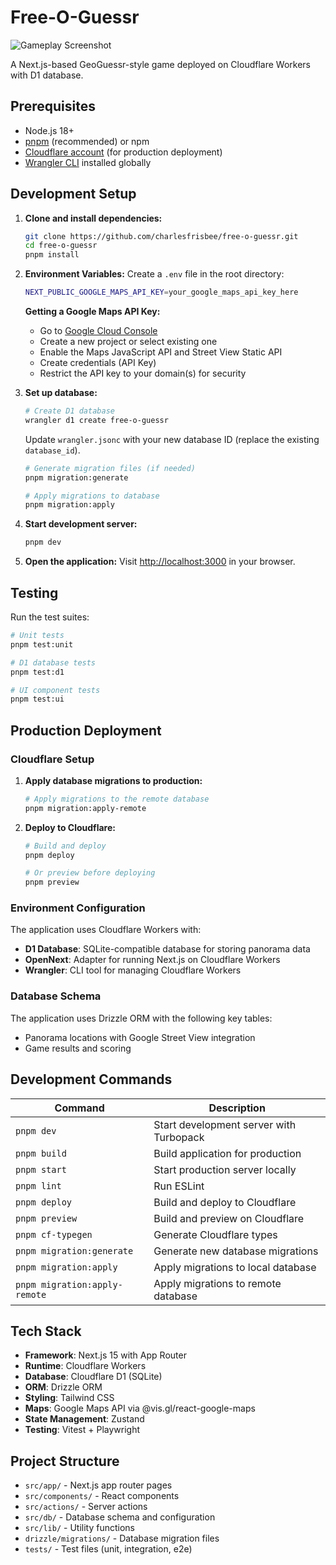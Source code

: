 # Free-O-Guessr

![Gameplay Screenshot](./header-image.png)

A Next.js-based GeoGuessr-style game deployed on Cloudflare Workers with D1 database.

## Prerequisites

- Node.js 18+
- [pnpm](https://pnpm.io/) (recommended) or npm
- [Cloudflare account](https://cloudflare.com) (for production deployment)
- [Wrangler CLI](https://developers.cloudflare.com/workers/wrangler/install-and-update/) installed globally

## Development Setup

1. **Clone and install dependencies:**

   ```bash
   git clone https://github.com/charlesfrisbee/free-o-guessr.git
   cd free-o-guessr
   pnpm install
   ```

2. **Environment Variables:**
   Create a `.env` file in the root directory:

   ```bash
   NEXT_PUBLIC_GOOGLE_MAPS_API_KEY=your_google_maps_api_key_here
   ```

   **Getting a Google Maps API Key:**

   - Go to [Google Cloud Console](https://console.cloud.google.com/)
   - Create a new project or select existing one
   - Enable the Maps JavaScript API and Street View Static API
   - Create credentials (API Key)
   - Restrict the API key to your domain(s) for security

3. **Set up database:**

   ```bash
   # Create D1 database
   wrangler d1 create free-o-guessr
   ```

   Update `wrangler.jsonc` with your new database ID (replace the existing `database_id`).

   ```bash
   # Generate migration files (if needed)
   pnpm migration:generate

   # Apply migrations to database
   pnpm migration:apply
   ```

4. **Start development server:**

   ```bash
   pnpm dev
   ```

5. **Open the application:**
   Visit [http://localhost:3000](http://localhost:3000) in your browser.

## Testing

Run the test suites:

```bash
# Unit tests
pnpm test:unit

# D1 database tests
pnpm test:d1

# UI component tests
pnpm test:ui
```

## Production Deployment

### Cloudflare Setup

1. **Apply database migrations to production:**

   ```bash
   # Apply migrations to the remote database
   pnpm migration:apply-remote
   ```

2. **Deploy to Cloudflare:**

   ```bash
   # Build and deploy
   pnpm deploy

   # Or preview before deploying
   pnpm preview
   ```

### Environment Configuration

The application uses Cloudflare Workers with:

- **D1 Database**: SQLite-compatible database for storing panorama data
- **OpenNext**: Adapter for running Next.js on Cloudflare Workers
- **Wrangler**: CLI tool for managing Cloudflare Workers

### Database Schema

The application uses Drizzle ORM with the following key tables:

- Panorama locations with Google Street View integration
- Game results and scoring

## Development Commands

| Command                       | Description                             |
| ----------------------------- | --------------------------------------- |
| `pnpm dev`                    | Start development server with Turbopack |
| `pnpm build`                  | Build application for production        |
| `pnpm start`                  | Start production server locally         |
| `pnpm lint`                   | Run ESLint                              |
| `pnpm deploy`                 | Build and deploy to Cloudflare          |
| `pnpm preview`                | Build and preview on Cloudflare         |
| `pnpm cf-typegen`             | Generate Cloudflare types               |
| `pnpm migration:generate`     | Generate new database migrations        |
| `pnpm migration:apply`        | Apply migrations to local database      |
| `pnpm migration:apply-remote` | Apply migrations to remote database     |

## Tech Stack

- **Framework**: Next.js 15 with App Router
- **Runtime**: Cloudflare Workers
- **Database**: Cloudflare D1 (SQLite)
- **ORM**: Drizzle ORM
- **Styling**: Tailwind CSS
- **Maps**: Google Maps API via @vis.gl/react-google-maps
- **State Management**: Zustand
- **Testing**: Vitest + Playwright

## Project Structure

- `src/app/` - Next.js app router pages
- `src/components/` - React components
- `src/actions/` - Server actions
- `src/db/` - Database schema and configuration
- `src/lib/` - Utility functions
- `drizzle/migrations/` - Database migration files
- `tests/` - Test files (unit, integration, e2e)
